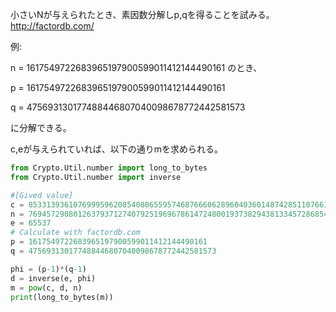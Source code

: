 小さいNが与えられたとき、素因数分解しp,qを得ることを試みる。
http://factordb.com/

例:

n = 1617549722683965197900599011412144490161
のとき、

p = 1617549722683965197900599011412144490161

q = 475693130177488446807040098678772442581573

に分解できる。

c,eが与えられていれば、以下の通りmを求められる。

```python
from Crypto.Util.number import long_to_bytes
from Crypto.Util.number import inverse

#[Gived value]
c = 8533139361076999596208540806559574687666062896040360148742851107661304651861689
n = 769457290801263793712740792519696786147248001937382943813345728685422050738403253
e = 65537
# Calculate with factordb.com
p = 1617549722683965197900599011412144490161
q = 475693130177488446807040098678772442581573

phi = (p-1)*(q-1)
d = inverse(e, phi)
m = pow(c, d, n)
print(long_to_bytes(m))
```

